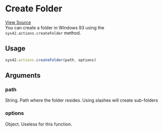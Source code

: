 # Create Folder

[View Source](https://v3.windows93.xyz/c/sys/os/actions.js)  
You can create a folder in Windows 93 using the `sys42.actions.createFolder` method.

## Usage
```js
sys42.actions.createFolder(path, options)
```

## Arguments
### path
String. Path where the folder resides. Using slashes will create sub-folders

### options
Object. Useless for this function.